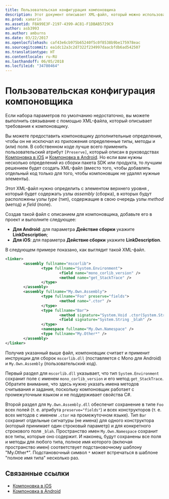 ```yaml
---
title: Пользовательская конфигурация компоновщика
description: Этот документ описывает XML-файл, который можно использовать для настройки компоновщика, чтобы явно предотвратить исключение необходимого кода из связанного приложения.
ms.prod: xamarin
ms.assetid: F8A99E3F-2197-4399-AC81-F1DBAB5729C9
author: asb3993
ms.author: amburns
ms.date: 03/22/2017
ms.openlocfilehash: caf43e6cb975b65240f5c0f8538b9be175978eac
ms.sourcegitcommit: ea1dc12a3c2d7322f234997daacbfdb6ad542507
ms.translationtype: HT
ms.contentlocale: ru-RU
ms.lasthandoff: 06/05/2018
ms.locfileid: "34780464"
---
```

# <a name="custom-linker-configuration"></a>Пользовательская конфигурация компоновщика

Если набора параметров по умолчанию недостаточно, вы можете выполнить связывание с помощью XML-файла, который описывает требования к компоновщику.

Вы можете предоставить компоновщику дополнительные определения, чтобы он не исключал из приложения определенные типы, методы и (или) поля. В собственном коде лучше всего применить пользовательский атрибут `[Preserve]`, который описан в руководствах [Компоновка в iOS](~/ios/deploy-test/linker.md) и [Компоновка в Android](~/android/deploy-test/linker.md).
Но если вам нужны несколько определений из сборки пакета SDK или продукта, то лучшим решением будет создать XML-файл (вместо того, чтобы добавлять отдельный код только для того, чтобы компоновщик не удалял нужные элементы).

Этот XML-файл нужно определить с элементом верхнего уровня <linker>, который будет содержать узлы *assembly* (сборка), в которых будут расположены узлы *type* (тип), содержащие в свою очередь узлы *method* (метод) и *field* (поле).

Создав такой файл с описанием для компоновщика, добавьте его в проект и выполните следующее:

-  **Для Android**: для параметра **Действие сборки** укажите **LinkDescription**;
-  **Для iOS**: для параметра **Действие сборки** укажите **LinkDescription**.


В следующем примере показано, как выглядит такой XML-файл.

```xml
<linker>
        <assembly fullname="mscorlib">
                <type fullname="System.Environment">
                        <field name="mono_corlib_version" />
                        <method name="get_StackTrace" />
                </type>
        </assembly>
        <assembly fullname="My.Own.Assembly">
                <type fullname="Foo" preserve="fields">
                        <method name=".ctor" />
                </type>
                <type fullname="Bar">
                        <method signature="System.Void .ctor(System.String)" />
                        <field signature="System.String _blah" />
                </type>
                <namespace fullname="My.Own.Namespace" />
                <type fullname="My.Other*" />
        </assembly>
</linker>
```

Получив указанный выше файл, компоновщик считает и применит инструкции для сборок `mscorlib.dll` (поставляется с Mono для Android) и `My.Own.Assembly` (пользовательский код).

Первый раздел для `mscorlib.dll` указывает, что тип `System.Environment` сохранит поле с именем `mono_corlib_version` и его метод `get_StackTrace`.
Обратите внимание, что здесь нужно указать имена методов считывания и задания, поскольку компоновщик работает с промежуточным языком и не поддерживает свойства C#.

Второй раздел для `My.Own.Assembly.dll` обеспечит сохранение в типе `Foo` всех полей (т. е. атрибута `preserve="fields"`) и всех конструкторов (т. е. всех методов с именем `.ctor` на промежуточном языке). Тип `Bar` сохранит отдельные сигнатуры (не имена) для одного конструктора (который принимает один строковый параметр) и для конкретного строкового поля `_blah`.
Пространство имен `My.Own.Namespace` сохранит все типы, которые оно содержит.
И наконец, будут сохранены все поля и методы для любого типа, полное имя которого (включая пространство имен) соответствует подстановочному шаблону "My.Other\*". Подстановочный символ `*` может встречаться в шаблоне "полное имя типа" несколько раз.



## <a name="related-links"></a>Связанные ссылки

- [Компоновка в iOS](~/ios/deploy-test/linker.md)
- [Компоновка в Android](~/android/deploy-test/linker.md)
